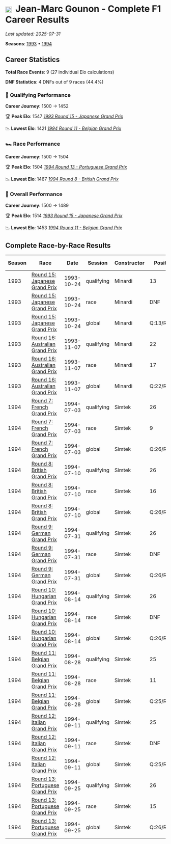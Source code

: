 # <img src="https://upload.wikimedia.org/wikipedia/commons/c/c3/Flag_of_France.svg" alt="France" width="20" height="auto" style="vertical-align: middle; margin-right: 5px;" onerror="this.outerHTML='🇫🇷'; this.style.marginRight='5px';"/> Jean-Marc Gounon - Complete F1 Career Results

*Last updated: 2025-07-31*

**Seasons**: [1993](../seasons/1993-season-report) • [1994](../seasons/1994-season-report)

## Career Statistics

**Total Race Events**: 9 (27 individual Elo calculations)

**DNF Statistics**: 4 DNFs out of 9 races (44.4%)

### 🏁 Qualifying Performance
**Career Journey**: 1500 → 1452

🏆 **Peak Elo**: 1547
   *[1993 Round 15 - Japanese Grand Prix](../seasons/1993-season-report#round-15-japanese-grand-prix)*

📉 **Lowest Elo**: 1421
   *[1994 Round 11 - Belgian Grand Prix](../seasons/1994-season-report#round-11-belgian-grand-prix)*

### 🏎️ Race Performance
**Career Journey**: 1500 → 1504

🏆 **Peak Elo**: 1504
   *[1994 Round 13 - Portuguese Grand Prix](../seasons/1994-season-report#round-13-portuguese-grand-prix)*

📉 **Lowest Elo**: 1467
   *[1994 Round 8 - British Grand Prix](../seasons/1994-season-report#round-8-british-grand-prix)*

### 🌟 Overall Performance
**Career Journey**: 1500 → 1489

🏆 **Peak Elo**: 1514
   *[1993 Round 15 - Japanese Grand Prix](../seasons/1993-season-report#round-15-japanese-grand-prix)*

📉 **Lowest Elo**: 1453
   *[1994 Round 11 - Belgian Grand Prix](../seasons/1994-season-report#round-11-belgian-grand-prix)*


## Complete Race-by-Race Results

| Season | Race | Date | Session | Constructor | Position | Starting ELO | ELO Change | Final ELO | Teammate |
|--------|------|------|---------|-------------|----------|--------------|------------|-----------|----------|
| 1993 | [Round 15: Japanese Grand Prix](../seasons/1993-season-report#round-15-japanese-grand-prix) | 1993-10-24 | qualifying | Minardi | 13 | 1500 | +47 | 1547 | [<img src="https://upload.wikimedia.org/wikipedia/commons/0/03/Flag_of_Italy.svg" alt="Italy" width="20" height="auto" style="vertical-align: middle; margin-right: 5px;" onerror="this.outerHTML='🇮🇹'; this.style.marginRight='5px';"/> Pierluigi Martini](pierluigi-martini) |
| 1993 | [Round 15: Japanese Grand Prix](../seasons/1993-season-report#round-15-japanese-grand-prix) | 1993-10-24 | race | Minardi | DNF | 1500 | N/A | 1500 | [<img src="https://upload.wikimedia.org/wikipedia/commons/0/03/Flag_of_Italy.svg" alt="Italy" width="20" height="auto" style="vertical-align: middle; margin-right: 5px;" onerror="this.outerHTML='🇮🇹'; this.style.marginRight='5px';"/> Pierluigi Martini](pierluigi-martini) |
| 1993 | [Round 15: Japanese Grand Prix](../seasons/1993-season-report#round-15-japanese-grand-prix) | 1993-10-24 | global | Minardi | Q:13/R:DNF | 1500 | +14 | 1514 | [<img src="https://upload.wikimedia.org/wikipedia/commons/0/03/Flag_of_Italy.svg" alt="Italy" width="20" height="auto" style="vertical-align: middle; margin-right: 5px;" onerror="this.outerHTML='🇮🇹'; this.style.marginRight='5px';"/> Pierluigi Martini](pierluigi-martini) |
| 1993 | [Round 16: Australian Grand Prix](../seasons/1993-season-report#round-16-australian-grand-prix) | 1993-11-07 | qualifying | Minardi | 22 | 1547 | -24 | 1523 | [<img src="https://upload.wikimedia.org/wikipedia/commons/0/03/Flag_of_Italy.svg" alt="Italy" width="20" height="auto" style="vertical-align: middle; margin-right: 5px;" onerror="this.outerHTML='🇮🇹'; this.style.marginRight='5px';"/> Pierluigi Martini](pierluigi-martini) |
| 1993 | [Round 16: Australian Grand Prix](../seasons/1993-season-report#round-16-australian-grand-prix) | 1993-11-07 | race | Minardi | 17 | 1500 | N/A | 1500 | [<img src="https://upload.wikimedia.org/wikipedia/commons/0/03/Flag_of_Italy.svg" alt="Italy" width="20" height="auto" style="vertical-align: middle; margin-right: 5px;" onerror="this.outerHTML='🇮🇹'; this.style.marginRight='5px';"/> Pierluigi Martini](pierluigi-martini) |
| 1993 | [Round 16: Australian Grand Prix](../seasons/1993-season-report#round-16-australian-grand-prix) | 1993-11-07 | global | Minardi | Q:22/R:17 | 1514 | -7 | 1507 | [<img src="https://upload.wikimedia.org/wikipedia/commons/0/03/Flag_of_Italy.svg" alt="Italy" width="20" height="auto" style="vertical-align: middle; margin-right: 5px;" onerror="this.outerHTML='🇮🇹'; this.style.marginRight='5px';"/> Pierluigi Martini](pierluigi-martini) |
| 1994 | [Round 7: French Grand Prix](../seasons/1994-season-report#round-7-french-grand-prix) | 1994-07-03 | qualifying | Simtek | 26 | 1523 | -28 | 1495 | [<img src="https://upload.wikimedia.org/wikipedia/commons/8/88/Flag_of_Australia_%28converted%29.svg" alt="Australia" width="20" height="auto" style="vertical-align: middle; margin-right: 5px;" onerror="this.outerHTML='🇦🇺'; this.style.marginRight='5px';"/> David Brabham](david-brabham) |
| 1994 | [Round 7: French Grand Prix](../seasons/1994-season-report#round-7-french-grand-prix) | 1994-07-03 | race | Simtek | 9 | 1500 | N/A | 1500 | [<img src="https://upload.wikimedia.org/wikipedia/commons/8/88/Flag_of_Australia_%28converted%29.svg" alt="Australia" width="20" height="auto" style="vertical-align: middle; margin-right: 5px;" onerror="this.outerHTML='🇦🇺'; this.style.marginRight='5px';"/> David Brabham](david-brabham) |
| 1994 | [Round 7: French Grand Prix](../seasons/1994-season-report#round-7-french-grand-prix) | 1994-07-03 | global | Simtek | Q:26/R:9 | 1507 | -8 | 1499 | [<img src="https://upload.wikimedia.org/wikipedia/commons/8/88/Flag_of_Australia_%28converted%29.svg" alt="Australia" width="20" height="auto" style="vertical-align: middle; margin-right: 5px;" onerror="this.outerHTML='🇦🇺'; this.style.marginRight='5px';"/> David Brabham](david-brabham) |
| 1994 | [Round 8: British Grand Prix](../seasons/1994-season-report#round-8-british-grand-prix) | 1994-07-10 | qualifying | Simtek | 26 | 1495 | -23 | 1471 | [<img src="https://upload.wikimedia.org/wikipedia/commons/8/88/Flag_of_Australia_%28converted%29.svg" alt="Australia" width="20" height="auto" style="vertical-align: middle; margin-right: 5px;" onerror="this.outerHTML='🇦🇺'; this.style.marginRight='5px';"/> David Brabham](david-brabham) |
| 1994 | [Round 8: British Grand Prix](../seasons/1994-season-report#round-8-british-grand-prix) | 1994-07-10 | race | Simtek | 16 | 1500 | -33 | 1467 | [<img src="https://upload.wikimedia.org/wikipedia/commons/8/88/Flag_of_Australia_%28converted%29.svg" alt="Australia" width="20" height="auto" style="vertical-align: middle; margin-right: 5px;" onerror="this.outerHTML='🇦🇺'; this.style.marginRight='5px';"/> David Brabham](david-brabham) |
| 1994 | [Round 8: British Grand Prix](../seasons/1994-season-report#round-8-british-grand-prix) | 1994-07-10 | global | Simtek | Q:26/R:16 | 1499 | -30 | 1469 | [<img src="https://upload.wikimedia.org/wikipedia/commons/8/88/Flag_of_Australia_%28converted%29.svg" alt="Australia" width="20" height="auto" style="vertical-align: middle; margin-right: 5px;" onerror="this.outerHTML='🇦🇺'; this.style.marginRight='5px';"/> David Brabham](david-brabham) |
| 1994 | [Round 9: German Grand Prix](../seasons/1994-season-report#round-9-german-grand-prix) | 1994-07-31 | qualifying | Simtek | 26 | 1471 | -20 | 1452 | [<img src="https://upload.wikimedia.org/wikipedia/commons/8/88/Flag_of_Australia_%28converted%29.svg" alt="Australia" width="20" height="auto" style="vertical-align: middle; margin-right: 5px;" onerror="this.outerHTML='🇦🇺'; this.style.marginRight='5px';"/> David Brabham](david-brabham) |
| 1994 | [Round 9: German Grand Prix](../seasons/1994-season-report#round-9-german-grand-prix) | 1994-07-31 | race | Simtek | DNF | 1467 | N/A | 1467 | [<img src="https://upload.wikimedia.org/wikipedia/commons/8/88/Flag_of_Australia_%28converted%29.svg" alt="Australia" width="20" height="auto" style="vertical-align: middle; margin-right: 5px;" onerror="this.outerHTML='🇦🇺'; this.style.marginRight='5px';"/> David Brabham](david-brabham) |
| 1994 | [Round 9: German Grand Prix](../seasons/1994-season-report#round-9-german-grand-prix) | 1994-07-31 | global | Simtek | Q:26/R:DNF | 1469 | -6 | 1463 | [<img src="https://upload.wikimedia.org/wikipedia/commons/8/88/Flag_of_Australia_%28converted%29.svg" alt="Australia" width="20" height="auto" style="vertical-align: middle; margin-right: 5px;" onerror="this.outerHTML='🇦🇺'; this.style.marginRight='5px';"/> David Brabham](david-brabham) |
| 1994 | [Round 10: Hungarian Grand Prix](../seasons/1994-season-report#round-10-hungarian-grand-prix) | 1994-08-14 | qualifying | Simtek | 26 | 1452 | -17 | 1435 | [<img src="https://upload.wikimedia.org/wikipedia/commons/8/88/Flag_of_Australia_%28converted%29.svg" alt="Australia" width="20" height="auto" style="vertical-align: middle; margin-right: 5px;" onerror="this.outerHTML='🇦🇺'; this.style.marginRight='5px';"/> David Brabham](david-brabham) |
| 1994 | [Round 10: Hungarian Grand Prix](../seasons/1994-season-report#round-10-hungarian-grand-prix) | 1994-08-14 | race | Simtek | DNF | 1467 | N/A | 1467 | [<img src="https://upload.wikimedia.org/wikipedia/commons/8/88/Flag_of_Australia_%28converted%29.svg" alt="Australia" width="20" height="auto" style="vertical-align: middle; margin-right: 5px;" onerror="this.outerHTML='🇦🇺'; this.style.marginRight='5px';"/> David Brabham](david-brabham) |
| 1994 | [Round 10: Hungarian Grand Prix](../seasons/1994-season-report#round-10-hungarian-grand-prix) | 1994-08-14 | global | Simtek | Q:26/R:DNF | 1463 | -5 | 1458 | [<img src="https://upload.wikimedia.org/wikipedia/commons/8/88/Flag_of_Australia_%28converted%29.svg" alt="Australia" width="20" height="auto" style="vertical-align: middle; margin-right: 5px;" onerror="this.outerHTML='🇦🇺'; this.style.marginRight='5px';"/> David Brabham](david-brabham) |
| 1994 | [Round 11: Belgian Grand Prix](../seasons/1994-season-report#round-11-belgian-grand-prix) | 1994-08-28 | qualifying | Simtek | 25 | 1435 | -14 | 1421 | [<img src="https://upload.wikimedia.org/wikipedia/commons/8/88/Flag_of_Australia_%28converted%29.svg" alt="Australia" width="20" height="auto" style="vertical-align: middle; margin-right: 5px;" onerror="this.outerHTML='🇦🇺'; this.style.marginRight='5px';"/> David Brabham](david-brabham) |
| 1994 | [Round 11: Belgian Grand Prix](../seasons/1994-season-report#round-11-belgian-grand-prix) | 1994-08-28 | race | Simtek | 11 | 1467 | N/A | 1467 | [<img src="https://upload.wikimedia.org/wikipedia/commons/8/88/Flag_of_Australia_%28converted%29.svg" alt="Australia" width="20" height="auto" style="vertical-align: middle; margin-right: 5px;" onerror="this.outerHTML='🇦🇺'; this.style.marginRight='5px';"/> David Brabham](david-brabham) |
| 1994 | [Round 11: Belgian Grand Prix](../seasons/1994-season-report#round-11-belgian-grand-prix) | 1994-08-28 | global | Simtek | Q:25/R:11 | 1458 | -4 | 1453 | [<img src="https://upload.wikimedia.org/wikipedia/commons/8/88/Flag_of_Australia_%28converted%29.svg" alt="Australia" width="20" height="auto" style="vertical-align: middle; margin-right: 5px;" onerror="this.outerHTML='🇦🇺'; this.style.marginRight='5px';"/> David Brabham](david-brabham) |
| 1994 | [Round 12: Italian Grand Prix](../seasons/1994-season-report#round-12-italian-grand-prix) | 1994-09-11 | qualifying | Simtek | 25 | 1421 | +51 | 1472 | [<img src="https://upload.wikimedia.org/wikipedia/commons/8/88/Flag_of_Australia_%28converted%29.svg" alt="Australia" width="20" height="auto" style="vertical-align: middle; margin-right: 5px;" onerror="this.outerHTML='🇦🇺'; this.style.marginRight='5px';"/> David Brabham](david-brabham) |
| 1994 | [Round 12: Italian Grand Prix](../seasons/1994-season-report#round-12-italian-grand-prix) | 1994-09-11 | race | Simtek | DNF | 1467 | N/A | 1467 | [<img src="https://upload.wikimedia.org/wikipedia/commons/8/88/Flag_of_Australia_%28converted%29.svg" alt="Australia" width="20" height="auto" style="vertical-align: middle; margin-right: 5px;" onerror="this.outerHTML='🇦🇺'; this.style.marginRight='5px';"/> David Brabham](david-brabham) |
| 1994 | [Round 12: Italian Grand Prix](../seasons/1994-season-report#round-12-italian-grand-prix) | 1994-09-11 | global | Simtek | Q:25/R:DNF | 1453 | +15 | 1469 | [<img src="https://upload.wikimedia.org/wikipedia/commons/8/88/Flag_of_Australia_%28converted%29.svg" alt="Australia" width="20" height="auto" style="vertical-align: middle; margin-right: 5px;" onerror="this.outerHTML='🇦🇺'; this.style.marginRight='5px';"/> David Brabham](david-brabham) |
| 1994 | [Round 13: Portuguese Grand Prix](../seasons/1994-season-report#round-13-portuguese-grand-prix) | 1994-09-25 | qualifying | Simtek | 26 | 1472 | -20 | 1452 | [<img src="https://upload.wikimedia.org/wikipedia/commons/8/88/Flag_of_Australia_%28converted%29.svg" alt="Australia" width="20" height="auto" style="vertical-align: middle; margin-right: 5px;" onerror="this.outerHTML='🇦🇺'; this.style.marginRight='5px';"/> David Brabham](david-brabham) |
| 1994 | [Round 13: Portuguese Grand Prix](../seasons/1994-season-report#round-13-portuguese-grand-prix) | 1994-09-25 | race | Simtek | 15 | 1467 | +37 | 1504 | [<img src="https://upload.wikimedia.org/wikipedia/commons/8/88/Flag_of_Australia_%28converted%29.svg" alt="Australia" width="20" height="auto" style="vertical-align: middle; margin-right: 5px;" onerror="this.outerHTML='🇦🇺'; this.style.marginRight='5px';"/> David Brabham](david-brabham) |
| 1994 | [Round 13: Portuguese Grand Prix](../seasons/1994-season-report#round-13-portuguese-grand-prix) | 1994-09-25 | global | Simtek | Q:26/R:15 | 1469 | +20 | 1489 | [<img src="https://upload.wikimedia.org/wikipedia/commons/8/88/Flag_of_Australia_%28converted%29.svg" alt="Australia" width="20" height="auto" style="vertical-align: middle; margin-right: 5px;" onerror="this.outerHTML='🇦🇺'; this.style.marginRight='5px';"/> David Brabham](david-brabham) |
